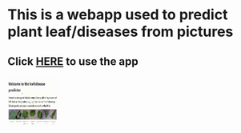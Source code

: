 # This is a webapp used to predict plant leaf/diseases from pictures
## Click [HERE](https://share.streamlit.io/apollner/streamlit_plant_disease_app/main/plant_disease_classification.py) to use the app

<img src="https://github.com/apollner/apollner.github.io/blob/main/Streamlit.gif" width="100" height="100" />
